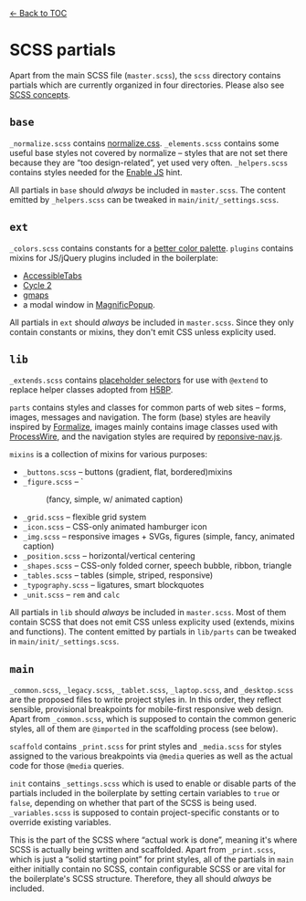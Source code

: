 [← Back to TOC](TOC.md)

# SCSS partials

Apart from the main SCSS file (`master.scss`), the `scss` directory contains partials which are currently organized in four directories. Please also see [SCSS concepts](scss-concepts.md).

## `base`

`_normalize.scss` contains [normalize.css](github.com/necolas/normalize.css). `_elements.scss` contains some useful base styles not covered by normalize – styles that are not set there because they are “too design-related”, yet used very often. `_helpers.scss` contains styles needed for the [Enable JS](http://www.enable-javascript.com) hint.

All partials in `base` should *always* be included in `master.scss`. The content emitted by `_helpers.scss` can be tweaked in `main/init/_settings.scss`.

## `ext`

`_colors.scss` contains constants for a [better color palette](http://clrs.cc/). `plugins` contains mixins for JS/jQuery plugins included in the boilerplate:

* [AccessibleTabs](https://github.com/ginader/Accessible-Tabs)
* [Cycle 2](https://github.com/malsup/cycle2)
* [gmaps](https://github.com/hpneo/gmaps)
* a modal window in [MagnificPopup](https://github.com/dimsemenov/Magnific-Popup).

All partials in `ext` should *always* be included in `master.scss`. Since they only contain constants or mixins, they don't emit CSS unless explicity used.

## `lib`

`_extends.scss` contains [placeholder selectors](http://thesassway.com/intermediate/understanding-placeholder-selectors) for use with `@extend` to replace helper classes adopted from [H5BP](https://html5boilerplate.com).

`parts` contains styles and classes for common parts of web sites – forms, images, messages and navigation. The form (base) styles are heavily inspired by [Formalize](http://formalize.me/), images mainly contains image classes used with [ProcessWire](http://processwire.com), and the navigation styles are required by [reponsive-nav.js](http://responsive-nav.com/).

`mixins` is a collection of mixins for various purposes:

* `_buttons.scss` – buttons (gradient, flat, bordered)mixins
* `_figure.scss` – `<figure> (fancy, simple, w/ animated caption)
* `_grid.scss` – flexible grid system
* `_icon.scss` – CSS-only animated hamburger icon
* `_img.scss` – responsive images + SVGs, figures (simple, fancy, animated caption)
* `_position.scss` – horizontal/vertical centering
* `_shapes.scss` – CSS-only folded corner, speech bubble, ribbon, triangle
* `_tables.scss` – tables (simple, striped, responsive)
* `_typography.scss` – ligatures, smart blockquotes
* `_unit.scss` – `rem` and `calc`

All partials in `lib` should *always* be included in `master.scss`. Most of them contain SCSS that does not emit CSS unless explicity used (extends, mixins and functions). The content emitted by partials in `lib/parts` can be tweaked in `main/init/_settings.scss`.

## `main`

`_common.scss`, `_legacy.scss`, `_tablet.scss`, `_laptop.scss`, and `_desktop.scss` are the proposed files to write project styles in. In this order, they reflect sensible, provisional breakpoints for mobile-first responsive web design. Apart from `_common.scss`, which is supposed to contain the common generic styles, all of them are `@imported` in the scaffolding process (see below).

`scaffold` contains `_print.scss` for print styles and `_media.scss` for styles assigned to the various breakpoints via `@media` queries as well as the actual code for those `@media` queries.

`init` contains `_settings.scss` which is used to enable or disable parts of the partials included in the boilerplate by setting certain variables to `true` or `false`, depending on whether that part of the SCSS is being used. `_variables.scss` is supposed to contain project-specific constants or to override existing variables.

This is the part of the SCSS where “actual work is done”, meaning it's where SCSS is actually being written and scaffolded. Apart from `_print.scss`, which is just a “solid starting point” for print styles, all of the partials in `main` either initially contain no SCSS, contain configurable SCSS or are vital for the boilerplate's SCSS structure. Therefore, they all should *always* be included.

